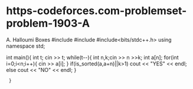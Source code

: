 # https-codeforces.com-problemset-problem-1903-A
A. Halloumi Boxes
#include<iostream>
#include<vector>
#include<bits/stdc++.h>
using namespace std;

int main(){
   int t;
   cin >> t;
   while(t--){
    int n,k;cin >> n >>k;
    int a[n];
    for(int i=0;i<n;i++){
        cin >> a[i];
    }
    if(is_sorted(a,a+n)||k>1)
    cout << "YES" << endl;
    else
    cout << "NO" << endl;
    }
           
     }
